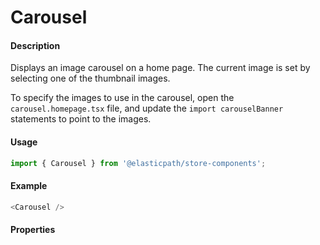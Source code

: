 # Carousel

#### Description

Displays an image carousel on a home page. The current image is set by selecting one of the thumbnail images.

To specify the images to use in the carousel, open the `carousel.homepage.tsx` file, and update the `import carouselBanner` statements to point to the images.

#### Usage

```js
import { Carousel } from '@elasticpath/store-components';
```

#### Example

```js
<Carousel />
```

#### Properties

<!-- PROPS -->

